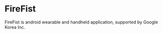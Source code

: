 FireFist
========

FireFist is android wearable and handheld application, supported by Google Korea Inc.
